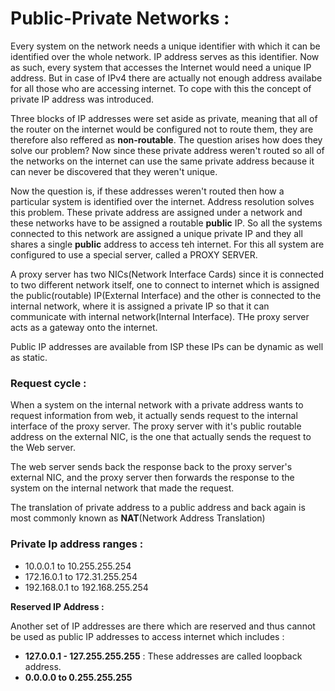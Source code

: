 # Public-Private Networks :

Every system on the network needs a unique identifier with which it can be identified over the whole network. IP address serves as this identifier. Now as such, every system that accesses the Internet would need a unique IP address.
But in case of IPv4 there are actually not enough address availabe for all those who are accessing internet. To cope with this the concept of private IP address was introduced.
 
Three blocks of IP addresses were set aside as private, meaning that all of the router on the internet would be configured not to route them, they are therefore also reffered as **non-routable**. The question arises how does they solve our problem? Now since these private address weren't routed so all of the networks on the internet can use the same private address because it can never be discovered that they weren't unique. 

Now the question is, if these addresses weren't routed then how a particular system is identified over the internet. Address resolution solves this problem. These private address are assigned under a network and these networks have to be assigned a routable **public** IP. So all the systems connected to this network are assigned a unique private IP and they all shares a single **public** address to access teh internet. For this all system are configured to use a special server, called a PROXY SERVER.

A proxy server has two NICs(Network Interface Cards) since it is connected to two different network itself, one to connect to internet which is assigned the public(routable) IP(External Interface) and the other is connected to the internal network, where it is assigned a private IP so that it can communicate with internal network(Internal Interface). THe proxy server acts as a gateway onto the internet.

Public IP addresses are available from ISP these IPs can be dynamic as well as static.

### Request cycle :

When a system on the internal network with a private address wants to request information from web, it actually sends request to the internal interface of the proxy server. The proxy server with it's public routable address on the external NIC, is the one that actually sends the request to the Web server.

The web server sends back the response back to the proxy server's external NIC, and the proxy server then forwards the response to the system on the internal network that made the request.

The translation of private address to a public address and back again is most commonly known as **NAT**(Network Address Translation)

### Private Ip address ranges :

* 10.0.0.1 to 10.255.255.254
* 172.16.0.1 to 172.31.255.254
* 192.168.0.1 to 192.168.255.254

**Reserved IP Address :**

Another set of IP addresses are there which are reserved and thus cannot be used as public IP addresses to access internet which includes :

* **127.0.0.1 - 127.255.255.255** : These addresses are called loopback address.
* **0.0.0.0 to 0.255.255.255**